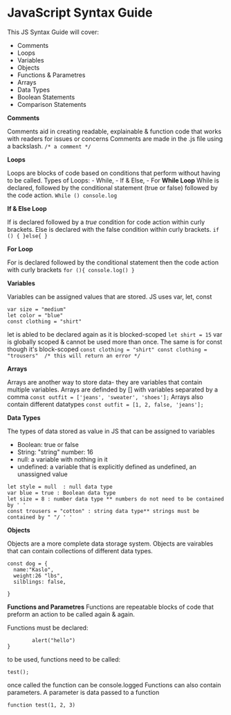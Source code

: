 # JavaScript Syntax Guide

This JS Syntax Guide will cover:
- Comments
- Loops
- Variables
- Objects
- Functions & Parametres 
- Arrays
- Data Types
- Boolean Statements
- Comparison Statements

**Comments** 

Comments aid in creating readable, explainable & function code that works with readers for issues or concerns
Comments are made in the .js file using a backslash.
`/* a comment */`


 **Loops** 

Loops are blocks of code based on conditions that perform without having to be called. 
Types of Loops: - While, - If & Else, - For
**While Loop**
While is declared, followed by the conditional statement (true or false) followed by the code action.
`While ()
console.log`

**If & Else Loop**

If is declared followed by a *true* condition for code action within curly brackets. Else is declared with the false condition within curly brackets.
`if () {
}else{
}`

**For Loop**

For is declared followed by the conditional statement then the code action with curly brackets
`for (){
  console.log()
}`

 **Variables** 

Variables can be assigned values that are stored. JS uses var, let, const
```
var size = "medium"
let color = "blue"
const clothing = "shirt"
```
let is abled to be declared again as it is blocked-scoped
`let shirt = 15`
var is globally scoped & cannot be used more than once. The same is for const though it's block-scoped
`const clothing = "shirt"
const clothing = "trousers"  /* this will return an error */`

**Arrays**

Arrays are another way to store data- they are variables that contain multiple variables. 
Arrays are definded by [] with variables separated by a comma
`const outfit = ['jeans', 'sweater', 'shoes'];`
Arrays also contain different datatypes
`const outfit = [1, 2, false, 'jeans'];`

**Data Types**

The types of data stored as value in JS that can be assigned to variables
- Boolean: true or false 
- String: "string" number: 16 
- null: a variable with nothing in it 
- undefined: a variable that is explicitly defined as undefined, an unassigned value
```
let style = null  : null data type
var blue = true : Boolean data type
let size = 8 : number data type ** numbers do not need to be contained by ' ' 
const trousers = "cotton" : string data type** strings must be contained by " "/ ' '
```
**Objects**

Objects are a more complete data storage system. Objects are vairables that can contain collections of different data types.
```
const dog = {
  name:"Kaslo",
  weight:26 "lbs",
  silblings: false,
  
}
```

**Functions and Parametres**
Functions are repeatable blocks of code that preform an action to be called again & again.

Functions must be declared:

```function test() {
        alert("hello")
}
```
to be used, functions need to be called:
```
test();
```
once called the function can be console.logged Functions can also contain parameters. A parameter is data passed to a function
```
function test(1, 2, 3)
```



